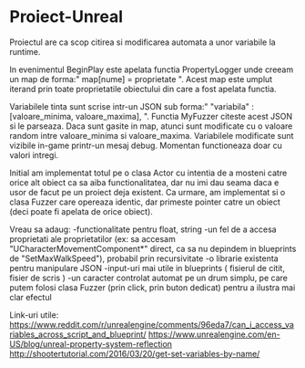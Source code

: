 # Proiect-Unreal

Proiectul are ca scop citirea si modificarea automata a unor variabile la runtime.

In evenimentul BeginPlay este apelata functia PropertyLogger unde creeam un map de forma:" map[nume] = proprietate ".
Acest map este umplut iterand prin toate proprietatile obiectului din care a fost apelata functia.

Variabilele tinta sunt scrise intr-un JSON sub forma:" "variabila" : [valoare_minima, valoare_maxima], ".
Functia MyFuzzer citeste acest JSON si le parseaza. Daca sunt gasite in map, atunci sunt modificate cu o valoare random intre valoare_minima si valoare_maxima.
Variabilele modificate sunt vizibile in-game printr-un mesaj debug.
Momentan functioneaza doar cu valori intregi.

Initial am implementat totul pe o clasa Actor cu intentia de a mosteni catre orice alt obiect ca sa aiba functionalitatea, dar nu imi dau seama daca e usor de facut pe un proiect deja existent.
Ca urmare, am implementat si o clasa Fuzzer care opereaza identic, dar primeste pointer catre un obiect (deci poate fi apelata de orice obiect).

Vreau sa adaug:
-functionalitate pentru float, string
-un fel de a accesa proprietati ale proprietatilor (ex: sa accesam "UCharacterMovementComponent*" direct, ca sa nu depindem in blueprints de "SetMaxWalkSpeed"), probabil prin recursivitate
-o librarie existenta pentru manipulare JSON
-input-uri mai utile in blueprints ( fisierul de citit, fisier de scris )
-un caracter controlat automat pe un drum simplu, pe care putem folosi clasa Fuzzer (prin click, prin buton dedicat) pentru a ilustra mai clar efectul




Link-uri utile:
https://www.reddit.com/r/unrealengine/comments/96eda7/can_i_access_variables_across_script_and_blueprint/
https://www.unrealengine.com/en-US/blog/unreal-property-system-reflection
http://shootertutorial.com/2016/03/20/get-set-variables-by-name/
